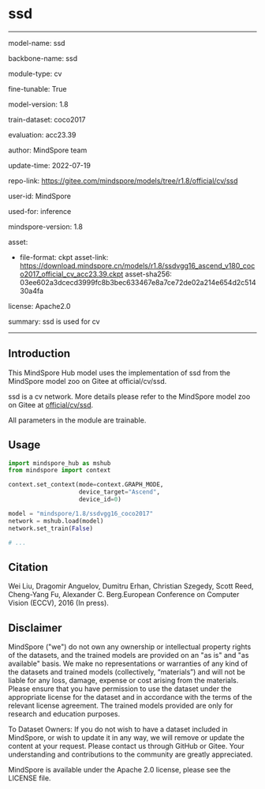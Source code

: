 # ssd

---

model-name: ssd

backbone-name: ssd

module-type: cv

fine-tunable: True

model-version: 1.8

train-dataset: coco2017

evaluation: acc23.39

author: MindSpore team

update-time: 2022-07-19

repo-link: <https://gitee.com/mindspore/models/tree/r1.8/official/cv/ssd>

user-id: MindSpore

used-for: inference

mindspore-version: 1.8

asset:

-
    file-format: ckpt
    asset-link: <https://download.mindspore.cn/models/r1.8/ssdvgg16_ascend_v180_coco2017_official_cv_acc23.39.ckpt>
    asset-sha256: 03ee602a3dcecd3999fc8b3bec633467e8a7ce72de02a214e654d2c51430a4fa

license: Apache2.0

summary: ssd is used for cv

---

## Introduction

This MindSpore Hub model uses the implementation of ssd from the MindSpore model zoo on Gitee at official/cv/ssd.

ssd is a cv network. More details please refer to the MindSpore model zoo on Gitee at [official/cv/ssd](https://gitee.com/mindspore/models/blob/r1.8/official/cv/ssd/README.md).

All parameters in the module are trainable.

## Usage

```python
import mindspore_hub as mshub
from mindspore import context

context.set_context(mode=context.GRAPH_MODE,
                    device_target="Ascend",
                    device_id=0)

model = "mindspore/1.8/ssdvgg16_coco2017"
network = mshub.load(model)
network.set_train(False)

# ...
```

## Citation

Wei Liu, Dragomir Anguelov, Dumitru Erhan, Christian Szegedy, Scott Reed, Cheng-Yang Fu, Alexander C. Berg.European Conference on Computer Vision (ECCV), 2016 (In press).

## Disclaimer

MindSpore ("we") do not own any ownership or intellectual property rights of the datasets, and the trained models are provided on an "as is" and "as available" basis. We make no representations or warranties of any kind of the datasets and trained models (collectively, “materials”) and will not be liable for any loss, damage, expense or cost arising from the materials. Please ensure that you have permission to use the dataset under the appropriate license for the dataset and in accordance with the terms of the relevant license agreement. The trained models provided are only for research and education purposes.

To Dataset Owners: If you do not wish to have a dataset included in MindSpore, or wish to update it in any way, we will remove or update the content at your request. Please contact us through GitHub or Gitee. Your understanding and contributions to the community are greatly appreciated.

MindSpore is available under the Apache 2.0 license, please see the LICENSE file.
